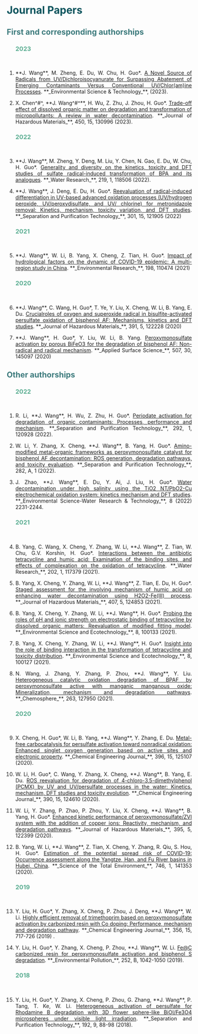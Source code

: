 <h1><font color=#0A535C>Journal Papers</font></h1>    

<h2><font color=#3C7A7C>First and corresponding authorships</font></h2>

<ol>
  




<h3><font color=#5AAD91>2023</font></h3>     
<br>
<li><p style="text-align:justify; text-justify:inter-ideograph;">**J. Wang**, M. Zheng, E. Du, W. Chu, H. Guo*. <a href="https://pubs.acs.org/doi/abs/10.1021/acs.est.2c06327" target="_blank">A Novel Source of Radicals from UV/Dichloroisocyanurate for Surpassing Abatement of Emerging Contaminants Versus Conventional UV/Chlor(am)ine Processes</a>. **_Environmental Science & Technology_**, (2023).</p></li> 








<li><p style="text-align:justify; text-justify:inter-ideograph;">X. Chen^#^, **J. Wang^#^**, H. Wu, Z. Zhu, J. Zhou, H. Guo*. <a href="https://www.sciencedirect.com/science/article/pii/S0304389423002789" target="_blank">Trade-off effect of dissolved organic matter on degradation and transformation of micropollutants: A review in water decontamination</a>. **_Journal of Hazardous Materials_**, 450, 15, 130996 (2023).</p></li>

### <font color=#5AAD91>2022</font>     
<br>
<li><p style="text-align:justify; text-justify:inter-ideograph;">**J. Wang**, M. Zheng, Y. Deng, M. Liu, Y. Chen, N. Gao, E. Du, W. Chu, H. Guo*. <a href="https://www.sciencedirect.com/science/article/pii/S0043135422004602" target="_blank">Generality and diversity on the kinetics, toxicity and DFT studies of sulfate radical-induced transformation of BPA and its analogues</a>. **_Water Research_**, 219, 1, 118506 (2022). </p></li>


<li><p style="text-align:justify; text-justify:inter-ideograph;">**J. Wang**, J. Deng, E. Du, H. Guo*. <a href="https://www.sciencedirect.com/science/article/pii/S1383586622014605" target="_blank">Reevaluation of radical-induced differentiation in UV-based advanced oxidation processes (UV/hydrogen peroxide, UV/peroxydisulfate, and UV/ chlorine) for metronidazole removal: Kinetics, mechanism, toxicity variation, and DFT studies</a>. **_Separation and Purification Technology_**, 301, 15, 121905 (2022) </p></li>





### <font color=#5AAD91>2021</font>
<br>
<li><p style="text-align:justify; text-justify:inter-ideograph;">**J. Wang**, W. Li, B. Yang, X. Cheng, Z. Tian, H. Guo*. <a href="https://www.sciencedirect.com/science/article/pii/S0013935120313712" target="_blank">Impact of hydrological factors on the dynamic of COVID-19 epidemic: A multi-region study in China</a>. **_Environmental Research_**, 198, 110474 (2021) </p></li>

### <font color=#5AAD91>2020</font>
<br>

<li><p style="text-align:justify; text-justify:inter-ideograph;">**J. Wang**, C. Wang, H. Guo*, T. Ye, Y. Liu, X. Cheng, W. Li, B. Yang, E. Du. <a href="https://www.sciencedirect.com/science/article/pii/S0304389420302168" target="_blank">Crucialroles of oxygen and superoxide radical in bisulfite-activated persulfate oxidation of bisphenol AF: Mechanisms, kinetics and DFT studies</a>. **_Journal of Hazardous Materials_**, 391, 5, 122228 (2020) </p></li>


<li><p style="text-align:justify; text-justify:inter-ideograph;">**J. Wang**, H. Guo*, Y. Liu, W. Li, B. Yang. <a href="https://www.sciencedirect.com/science/article/pii/S0169433219339145" target="_blank">Peroxymonosulfate activation by porous BiFeO3 for the degradation of bisphenol AF: Non-radical and radical mechanism</a>. **_Applied Surface Science_**, 507, 30, 145097 (2020)</p></li>

</ol>



## <font color=#3C7A7C>Other authorships</font> 



<ol>



### <font color=#5AAD91>2022</font>
<br>

<li><p style="text-align:justify; text-justify:inter-ideograph;">R. Li, **J. Wang**, H. Wu, Z. Zhu, H. Guo*. <a href="https://www.sciencedirect.com/science/article/pii/S1383586622004853" target="_blank">Periodate activation for degradation of organic contaminants: Processes, performance and mechanism</a>. **_Separation and Purification Technology_**, 292, 1, 120928 (2022). </p></li>




<li><p style="text-align:justify; text-justify:inter-ideograph;">W. Li, Y. Zhang, X. Cheng, **J. Wang**, B. Yang, H. Guo*. <a href="https://www.sciencedirect.com/science/article/pii/S1383586621016737" target="_blank">Amino-modified metal-organic frameworks as peroxymonosulfate catalyst for bisphenol AF decontamination: ROS generation, degradation pathways, and toxicity evaluation</a>. **_Separation and Purification Technology_**, 282, A, 1 (2022). </p></li>




<li><p style="text-align:justify; text-justify:inter-ideograph;">J. Zhao, **J. Wang**, E. Du, Y. Ai, J. Liu, H. Guo*. <a href="https://pubs.rsc.org/en/content/articlelanding/2022/ew/d2ew00322h" target="_blank">Water decontamination under high salinity using the TiO2 NT/PbO2-Cu electrochemical oxidation system: kinetics mechanism and DFT studies</a>. **_Environmental Science-Water Research & Technology_**, 8 (2022) 2231-2244. </p></li>



### <font color=#5AAD91>2021</font>

<br>


<li><p style="text-align:justify; text-justify:inter-ideograph;">B. Yang, C. Wang, X. Cheng, Y. Zhang, W. Li, **J. Wang**, Z. Tian, W. Chu, G.V. Korshin, H. Guo*. <a href="https://www.sciencedirect.com/science/article/pii/S0043135421005777" target="_blank">Interactions between the antibiotic tetracycline and humic acid: Examination of the binding sites, and effects of complexation on the oxidation of tetracycline</a>. **_Water Research_**, 202, 1, 117379 (2021). </p></li>





<li><p style="text-align:justify; text-justify:inter-ideograph;">B. Yang, X. Cheng, Y. Zhang, W. Li, **J. Wang**, Z. Tian, E. Du, H. Guo*. <a href="https://www.sciencedirect.com/science/article/pii/S0304389420328442" target="_blank">Staged assessment for the involving mechanism of humic acid on enhancing water decontamination using H2O2-Fe(III) process</a>. **_Journal of Hazardous Materials_**, 407, 5, 124853 (2021). </p></li>




<li><p style="text-align:justify; text-justify:inter-ideograph;">B. Yang, X. Cheng, Y. Zhang, W. Li, **J. Wang**, H. Guo*. <a href="https://www.sciencedirect.com/science/article/pii/S2666498421000570" target="_blank">Probing the roles of pH and ionic strength on electrostatic binding of tetracycline by dissolved organic matters: Reevaluation of modified fitting model</a>. **_Environmental Science and Ecotechnology_**, 8, 100133 (2021). </p></li>




<li><p style="text-align:justify; text-justify:inter-ideograph;">B. Yang, X. Cheng, Y. Zhang, W. Li, **J. Wang**, H. Guo*. <a href="https://www.sciencedirect.com/science/article/pii/S266649842100051X" target="_blank">Insight into the role of binding interaction in the transformation of tetracycline and toxicity distribution</a>. **_Environmental Science and Ecotechnology_**, 8, 100127 (2021). </p></li>





<li><p style="text-align:justify; text-justify:inter-ideograph;">N. Wang, J. Zhang, Y. Zhang, P. Zhou, **J. Wang**, Y. Liu. <a href="https://www.sciencedirect.com/science/article/pii/S0045653520321457" target="_blank">Heterogeneous catalytic oxidation degradation of BPAF by peroxymonosulfate active with manganic manganous oxide: Mineralization, mechanism and degradation pathways</a>. **_Chemosphere_**, 263, 127950 (2021). </p></li>



### <font color=#5AAD91>2020</font>
<br>

<li><p style="text-align:justify; text-justify:inter-ideograph;">X. Cheng, H. Guo*, W. Li, B. Yang, **J. Wang**, Y. Zhang, E. Du. <a href="https://www.sciencedirect.com/science/article/pii/S1385894720310998" target="_blank">Metal-free carbocatalysis for persulfate activation toward nonradical oxidation: Enhanced singlet oxygen generation based on active sites and electronic property</a>. **_Chemical Engineering Journal_**, 396, 15, 125107 (2020). </p></li>





<li><p style="text-align:justify; text-justify:inter-ideograph;">W. Li, H. Guo*, C. Wang, Y. Zhang, X. Cheng, **J. Wang**, B. Yang, E. Du. <a href="https://www.sciencedirect.com/science/article/pii/S138589472030601X" target="_blank">ROS reevaluation for degradation of 4-chloro-3,5-dimethylphenol (PCMX) by UV and UV/persulfate processes in the water: Kinetics, mechanism, DFT studies and toxicity evolution</a>. **_Chemical Engineering Journal_**, 390, 15, 124610 (2020). </p></li>




<li><p style="text-align:justify; text-justify:inter-ideograph;">W. Li, Y. Zhang, P. Zhao, P. Zhou, Y. Liu, X. Cheng, **J. Wang**, B. Yang, H. Guo*. <a href="https://www.sciencedirect.com/science/article/pii/S1385894720310998" target="_blank">Enhanced kinetic performance of peroxymonosulfate/ZVI system with the addition of copper ions: Reactivity, mechanism, and degradation pathways</a>. **_Journal of Hazardous Materials_**, 395, 5, 122399 (2020). </p></li>




<li><p style="text-align:justify; text-justify:inter-ideograph;">B. Yang, W. Li, **J. Wang**, Z. Tian, X. Cheng, Y. Zhang, R. Qiu, S. Hou, H. Guo*. <a href="https://www.sciencedirect.com/science/article/pii/S0048969720348828" target="_blank">Estimation of the potential spread risk of COVID-19: Occurrence assessment along the Yangtze, Han, and Fu River basins in Hubei, China</a>. **_Science of the Total Environment_**, 746, 1, 141353 (2020). </p></li>



### <font color=#5AAD91>2019</font>
<br>


<li><p style="text-align:justify; text-justify:inter-ideograph;">Y. Liu, H. Guo*, Y. Zhang, X. Cheng, P. Zhou, J. Deng, **J. Wang**, W. Li. <a href="https://www.sciencedirect.com/science/article/pii/S1385894718318035" target="_blank">Highly efficient removal of trimethoprim based on peroxymonosulfate activation by carbonized resin with Co doping: Performance, mechanism and degradation pathway</a>. **_Chemical Engineering Journal_**, 356, 15, 717-726 (2019) . </p></li>




<li><p style="text-align:justify; text-justify:inter-ideograph;">Y. Liu, H. Guo*, Y. Zhang, X. Cheng, P. Zhou, **J. Wang**, W. Li. <a href="https://www.sciencedirect.com/science/article/pii/S0269749119305974" target="_blank">Fe@C carbonized resin for peroxymonosulfate activation and bisphenol S degradation</a>. **_Environmental Pollution_**, 252, B, 1042-1050 (2019). </p></li>



### <font color=#5AAD91>2018</font>
<br>

<li><p style="text-align:justify; text-justify:inter-ideograph;">Y. Liu, H. Guo*, Y. Zhang, X. Cheng, P. Zhou, G. Zhang, **J. Wang**, P. Tang, T. Ke, W. Li. <a href="https://www.sciencedirect.com/science/article/pii/S1383586617329271" target="_blank">Heterogeneous activation of persulfate for Rhodamine B degradation with 3D flower sphere-like BiOI/Fe3O4 microspheres under visible light irradiation</a>. **_Separation and Purification Technology_**, 192, 9, 88-98 (2018). </p></li>





</ol>   





























